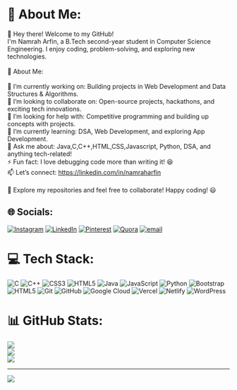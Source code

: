 # 💫 About Me:
👋 Hey there! Welcome to my GitHub!<br>I'm Namrah Arfin, a B.Tech second-year student in Computer Science Engineering. I enjoy coding, problem-solving, and exploring new technologies.<br><br>🔹 About Me:<br><br>🔧 I’m currently working on: Building projects in Web Development and Data Structures & Algorithms.<br>👯 I’m looking to collaborate on: Open-source projects, hackathons, and exciting tech innovations.<br>🤝 I’m looking for help with: Competitive programming and building up concepts with projects.<br>🌱 I’m currently learning: DSA, Web Development, and exploring App Development.<br>💬 Ask me about: Java,C,C++,HTML,CSS,Javascript, Python, DSA, and anything tech-related!<br>⚡ Fun fact: I love debugging code more than writing it! 😆<br>📫 Let’s connect: https://linkedin.com/in/namraharfin<br><br>🚀 Explore my repositories and feel free to collaborate! Happy coding! 😃


## 🌐 Socials:
[![Instagram](https://img.shields.io/badge/Instagram-%23E4405F.svg?logo=Instagram&logoColor=white)](https://instagram.com/_.namrah._) [![LinkedIn](https://img.shields.io/badge/LinkedIn-%230077B5.svg?logo=linkedin&logoColor=white)](https://linkedin.com/in/namraharfin) [![Pinterest](https://img.shields.io/badge/Pinterest-%23E60023.svg?logo=Pinterest&logoColor=white)](https://pinterest.com/namraharfin) [![Quora](https://img.shields.io/badge/Quora-%23B92B27.svg?logo=Quora&logoColor=white)](https://quora.com/profile/Namrah-Arfin) [![email](https://img.shields.io/badge/Email-D14836?logo=gmail&logoColor=white)](mailto:namraharfin30@gmail.com) 

# 💻 Tech Stack:
![C](https://img.shields.io/badge/c-%2300599C.svg?style=for-the-badge&logo=c&logoColor=white) ![C++](https://img.shields.io/badge/c++-%2300599C.svg?style=for-the-badge&logo=c%2B%2B&logoColor=white) ![CSS3](https://img.shields.io/badge/css3-%231572B6.svg?style=for-the-badge&logo=css3&logoColor=white) ![HTML5](https://img.shields.io/badge/html5-%23E34F26.svg?style=for-the-badge&logo=html5&logoColor=white) ![Java](https://img.shields.io/badge/java-%23ED8B00.svg?style=for-the-badge&logo=openjdk&logoColor=white) ![JavaScript](https://img.shields.io/badge/javascript-%23323330.svg?style=for-the-badge&logo=javascript&logoColor=%23F7DF1E) ![Python](https://img.shields.io/badge/python-3670A0?style=for-the-badge&logo=python&logoColor=ffdd54) ![Bootstrap](https://img.shields.io/badge/bootstrap-%238511FA.svg?style=for-the-badge&logo=bootstrap&logoColor=white) ![HTML5](https://img.shields.io/badge/html5-%23E34F26.svg?style=for-the-badge&logo=html5&logoColor=white) ![Git](https://img.shields.io/badge/git-%23F05033.svg?style=for-the-badge&logo=git&logoColor=white) ![GitHub](https://img.shields.io/badge/github-%23121011.svg?style=for-the-badge&logo=github&logoColor=white) ![Google Cloud](https://img.shields.io/badge/GoogleCloud-%234285F4.svg?style=for-the-badge&logo=google-cloud&logoColor=white) ![Vercel](https://img.shields.io/badge/vercel-%23000000.svg?style=for-the-badge&logo=vercel&logoColor=white) ![Netlify](https://img.shields.io/badge/netlify-%23000000.svg?style=for-the-badge&logo=netlify&logoColor=#00C7B7) ![WordPress](https://img.shields.io/badge/WordPress-%23117AC9.svg?style=for-the-badge&logo=WordPress&logoColor=white)
# 📊 GitHub Stats:
![](https://github-readme-stats.vercel.app/api?username=NamrahArfin&theme=dark&hide_border=false&include_all_commits=false&count_private=false)<br/>
![](https://github-readme-streak-stats.herokuapp.com/?user=NamrahArfin&theme=dark&hide_border=false)<br/>
![](https://github-readme-stats.vercel.app/api/top-langs/?username=NamrahArfin&theme=dark&hide_border=false&include_all_commits=false&count_private=false&layout=compact)

---
[![](https://visitcount.itsvg.in/api?id=NamrahArfin&icon=0&color=0)](https://visitcount.itsvg.in)

<!-- Proudly created with GPRM ( https://gprm.itsvg.in ) -->
